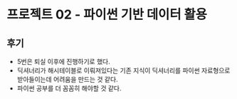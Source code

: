 # 프로젝트 02 - 파이썬 기반 데이터 활용

## 후기

- 5번은 퇴실 이후에 진행하기로 했다.
- 딕셔너리가 해시테이블로 이뤄져있다는 기존 지식이 딕셔너리를 파이썬 자료형으로 받아들이는데 어려움을 만드는 것 같다.
- 파이썬 공부를 더 꼼꼼히 해야할 것 같다.